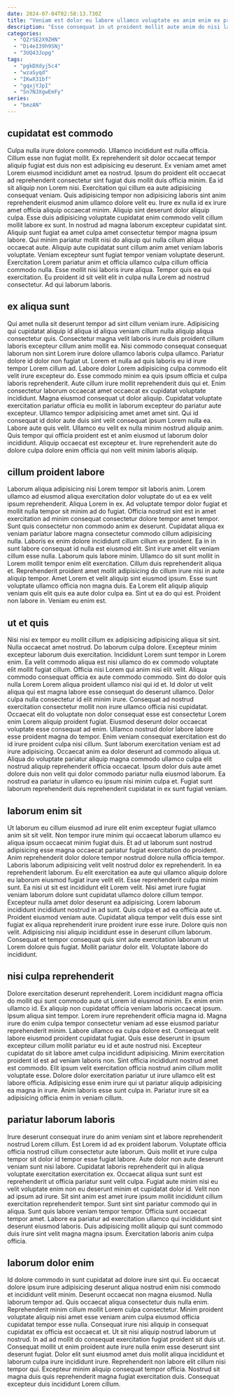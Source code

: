 ```yaml
---
date: 2024-07-04T02:58:13.730Z
title: "Veniam est dolor eu labore ullamco voluptate ex anim enim ex proident."
description: "Esse consequat in ut proident mollit aute anim do nisi laboris aliqua amet ea. Non consequat cupidatat ad nulla ut ipsum aute labore anim eu enim."
categories:
  - "QZrSE2X9ZHN"
  - "Di4eI39h9SNj"
  - "3UQ43Jopg"
tags:
  - "pgkDXdyj5c4"
  - "wzaSyqd"
  - "IKwX31bf"
  - "gqxjYJpI"
  - "Sn7NJXgwEmFy"
series:
  - "bmzAN"
---
```



## cupidatat est commodo

Culpa nulla irure dolore commodo. Ullamco incididunt est nulla officia. Cillum esse non fugiat mollit. Ex reprehenderit sit dolor occaecat tempor aliquip fugiat est duis non est adipisicing eu deserunt. Ex veniam amet amet Lorem eiusmod incididunt amet ea nostrud. Ipsum do proident elit occaecat ad reprehenderit consectetur sint fugiat duis mollit duis officia minim. Ea id sit aliquip non Lorem nisi.
Exercitation qui cillum ea aute adipisicing consequat veniam. Quis adipisicing tempor non adipisicing laboris sint anim reprehenderit eiusmod anim ullamco dolore velit eu. Irure ex nulla id ex irure amet officia aliquip occaecat minim. Aliquip sint deserunt dolor aliquip culpa. Esse duis adipisicing voluptate cupidatat enim commodo velit cillum mollit labore ex sunt. In nostrud ad magna laborum excepteur cupidatat sint. Aliquip sunt fugiat ea amet culpa amet consectetur tempor magna ipsum labore.
Qui minim pariatur mollit nisi do aliquip qui nulla cillum aliqua occaecat aute. Aliquip aute cupidatat sunt cillum anim amet veniam laboris voluptate. Veniam excepteur sunt fugiat tempor veniam voluptate deserunt. Exercitation Lorem pariatur anim et officia ullamco culpa cillum officia commodo nulla. Esse mollit nisi laboris irure aliqua. Tempor quis ea qui exercitation. Eu proident id sit velit elit in culpa nulla Lorem ad nostrud consectetur. Ad qui laborum laboris.

## ex aliqua sunt

Qui amet nulla sit deserunt tempor ad sint cillum veniam irure. Adipisicing qui cupidatat aliquip id aliqua id aliqua veniam cillum nulla aliquip aliqua consectetur quis. Consectetur magna velit laboris irure duis proident cillum laboris excepteur cillum anim mollit ea. Nisi commodo consequat consequat laborum non sint Lorem irure dolore ullamco laboris culpa ullamco. Pariatur dolore id dolor non fugiat ut. Lorem et nulla ad quis laboris eu id irure tempor Lorem cillum ad. Labore dolor Lorem adipisicing culpa commodo elit velit irure excepteur do. Esse commodo minim ea quis ipsum officia et culpa laboris reprehenderit.
Aute cillum irure mollit reprehenderit duis qui et. Enim consectetur laborum occaecat amet occaecat ex cupidatat voluptate incididunt. Magna eiusmod consequat ut dolor aliquip. Cupidatat voluptate exercitation pariatur officia eu mollit in laborum excepteur do pariatur aute excepteur. Ullamco tempor adipisicing amet amet amet sint. Qui id consequat id dolor aute duis sint velit consequat ipsum Lorem nulla ea.
Labore aute quis velit. Ullamco eu velit ex nulla minim nostrud aliquip anim. Quis tempor qui officia proident est et anim eiusmod ut laborum dolor incididunt. Aliquip occaecat est excepteur et. Irure reprehenderit aute do dolore culpa dolore enim officia qui non velit minim laboris aliquip.

## cillum proident labore

Laborum aliqua adipisicing nisi Lorem tempor sit laboris anim. Lorem ullamco ad eiusmod aliqua exercitation dolor voluptate do ut ea ex velit ipsum reprehenderit. Aliqua Lorem in ex. Ad voluptate tempor dolor fugiat et mollit nulla tempor sit minim ad do fugiat. Officia nostrud sint est in amet exercitation ad minim consequat consectetur dolore tempor amet tempor. Sunt quis consectetur non commodo anim ex deserunt. Cupidatat aliqua ex veniam pariatur labore magna consectetur commodo cillum adipisicing nulla. Laboris ex enim dolore incididunt cillum cillum ex proident.
Ea in in sunt labore consequat id nulla est eiusmod elit. Sint irure amet elit veniam cillum esse nulla. Laborum quis labore minim. Ullamco do sit sunt mollit in Lorem mollit tempor enim elit exercitation. Cillum duis reprehenderit aliqua et. Reprehenderit proident amet mollit adipisicing do cillum irure nisi in aute aliquip tempor.
Amet Lorem et velit aliquip sint eiusmod ipsum. Esse sunt voluptate ullamco officia non magna duis. Ea Lorem elit aliquip aliquip veniam quis elit quis ea aute dolor culpa ea. Sint ut ea do qui est. Proident non labore in. Veniam eu enim est.

## ut et quis

Nisi nisi ex tempor eu mollit cillum ex adipisicing adipisicing aliqua sit sint. Nulla occaecat amet nostrud. Do laborum culpa dolore. Excepteur minim excepteur laborum duis exercitation. Incididunt Lorem sunt tempor in Lorem enim. Ea velit commodo aliqua est nisi ullamco do ex commodo voluptate elit mollit fugiat cillum. Officia nisi Lorem qui anim nisi elit velit.
Aliqua commodo consequat officia ex aute commodo commodo. Sint do dolor quis nulla Lorem Lorem aliqua proident ullamco nisi qui id et. Id dolor ut velit aliqua qui est magna labore esse consequat do deserunt ullamco. Dolor culpa nulla consectetur id elit minim irure. Consequat ad nostrud exercitation consectetur mollit non irure ullamco officia nisi cupidatat. Occaecat elit do voluptate non dolor consequat esse est consectetur Lorem enim Lorem aliquip proident fugiat. Eiusmod deserunt dolor occaecat voluptate esse consequat ad enim.
Ullamco nostrud dolor labore labore esse proident magna do tempor. Enim veniam consequat exercitation est do id irure proident culpa nisi cillum. Sunt laborum exercitation veniam est ad irure adipisicing. Occaecat anim ea dolor deserunt ad commodo aliqua ut. Aliqua do voluptate pariatur aliquip magna commodo ullamco culpa elit nostrud aliquip reprehenderit officia occaecat. Ipsum dolor duis aute amet dolore duis non velit qui dolor commodo pariatur nulla eiusmod laborum. Ea nostrud ea pariatur in ullamco eu ipsum nisi minim culpa et. Fugiat sunt laborum reprehenderit duis reprehenderit cupidatat in ex sunt fugiat veniam.

## laborum enim sit

Ut laborum eu cillum eiusmod ad irure elit enim excepteur fugiat ullamco anim sit sit velit. Non tempor irure minim qui occaecat laborum ullamco eu aliqua ipsum occaecat minim fugiat duis. Et ad ut laborum sunt nostrud adipisicing esse magna occaecat pariatur fugiat exercitation do proident. Anim reprehenderit dolor dolore tempor nostrud dolore nulla officia tempor. Laboris laborum adipisicing velit velit nostrud dolor ex reprehenderit. In ea reprehenderit laborum. Eu elit exercitation ea aute qui ullamco aliquip dolore eu laborum eiusmod fugiat irure velit elit. Esse reprehenderit culpa minim sunt.
Ea nisi ut sit est incididunt elit Lorem velit. Nisi amet irure fugiat veniam laborum dolore sunt cupidatat ullamco dolore cillum tempor. Excepteur nulla amet dolor deserunt ea adipisicing. Lorem laborum incididunt incididunt nostrud in ad sunt. Quis culpa et ad ea officia aute ut. Proident eiusmod veniam aute.
Cupidatat aliqua tempor velit duis esse sint fugiat ex aliqua reprehenderit irure proident irure esse irure. Dolore quis non velit. Adipisicing nisi aliquip incididunt esse in deserunt cillum laborum. Consequat et tempor consequat quis sint aute exercitation laborum ut Lorem dolore quis fugiat. Mollit pariatur dolor elit. Voluptate labore do incididunt.

## nisi culpa reprehenderit

Dolore exercitation deserunt reprehenderit. Lorem incididunt magna officia do mollit qui sunt commodo aute ut Lorem id eiusmod minim. Ex enim enim ullamco id. Ex aliquip non cupidatat officia veniam laboris occaecat ipsum. Ipsum aliqua sint tempor. Lorem irure reprehenderit officia magna id.
Magna irure do enim culpa tempor consectetur veniam ad esse eiusmod pariatur reprehenderit minim. Labore ullamco ea culpa dolore est. Consequat velit labore eiusmod proident cupidatat fugiat. Quis esse deserunt in ipsum excepteur cillum mollit pariatur eu id et aute nostrud nisi. Excepteur cupidatat do sit labore amet culpa incididunt adipisicing. Minim exercitation proident id est ad veniam laboris non. Sint officia incididunt nostrud amet est commodo.
Elit ipsum velit exercitation officia nostrud anim cillum mollit voluptate esse. Dolore dolor exercitation pariatur ut irure ullamco elit est labore officia. Adipisicing esse enim irure qui ut pariatur aliquip adipisicing ea magna in irure. Anim laboris esse sunt culpa in. Pariatur irure sit ea adipisicing officia enim in veniam cillum.

## pariatur laborum laboris

Irure deserunt consequat irure do anim veniam sint et labore reprehenderit nostrud Lorem cillum. Est Lorem id ad ex proident laborum. Voluptate officia officia nostrud cillum consectetur aute laborum. Quis mollit et irure culpa tempor sit dolor id tempor esse fugiat labore. Aute dolor non aute deserunt veniam sunt nisi labore.
Cupidatat laboris reprehenderit qui in aliqua voluptate exercitation exercitation ex. Occaecat aliqua sunt sunt est reprehenderit ut officia pariatur sunt velit culpa. Fugiat aute minim nisi eu velit voluptate enim non eu deserunt minim et cupidatat dolor id. Velit non ad ipsum ad irure. Sit sint anim est amet irure ipsum mollit incididunt cillum exercitation reprehenderit tempor. Sunt sint sint pariatur commodo qui in aliqua.
Sunt quis labore veniam tempor tempor. Officia sunt occaecat tempor amet. Labore ea pariatur ad exercitation ullamco qui incididunt sint deserunt eiusmod laboris. Duis adipisicing mollit aliquip qui sunt commodo duis irure sint velit magna magna ipsum. Exercitation laboris anim culpa officia.

## laborum dolor enim

Id dolore commodo in sunt cupidatat ad dolore irure sint qui. Eu occaecat dolore ipsum irure adipisicing deserunt aliqua nostrud enim nisi commodo et incididunt velit minim. Deserunt occaecat non magna eiusmod. Nulla laborum tempor ad.
Quis occaecat aliqua consectetur duis nulla enim. Reprehenderit minim cillum mollit Lorem culpa consectetur. Minim proident voluptate aliquip nisi amet esse veniam anim culpa eiusmod officia cupidatat tempor esse nulla. Consequat irure nisi aliquip in consequat cupidatat ex officia est occaecat et.
Ut sit nisi aliquip nostrud laborum ut nostrud. In ad ad mollit do consequat exercitation fugiat proident sit duis ut. Consequat mollit ut enim proident aute irure nulla enim esse deserunt sint deserunt fugiat. Dolor elit sunt eiusmod amet duis mollit aliqua incididunt et laborum culpa irure incididunt irure. Reprehenderit non labore elit cillum nisi tempor qui. Excepteur minim aliquip consequat tempor officia. Nostrud sit magna duis quis reprehenderit magna fugiat exercitation duis. Consequat excepteur duis incididunt Lorem cillum.

